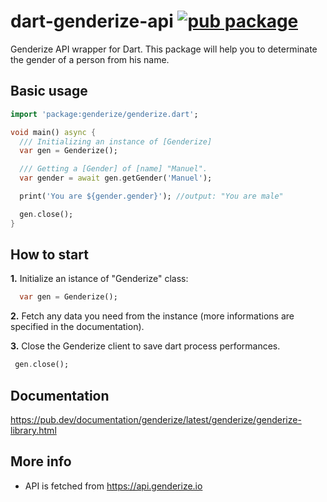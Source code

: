 # dart-genderize-api [![pub package](https://img.shields.io/pub/v/badge.svg)](https://pub.dartlang.org/packages/genderize)
Genderize API wrapper for Dart.
This package will help you to determinate the gender of a person from his name.

## Basic usage
```dart
import 'package:genderize/genderize.dart';

void main() async {
  /// Initializing an instance of [Genderize]
  var gen = Genderize();

  /// Getting a [Gender] of [name] "Manuel".
  var gender = await gen.getGender('Manuel');

  print('You are ${gender.gender}'); //output: "You are male"

  gen.close();
}

```

## How to start
**1.** Initialize an istance of "Genderize" class:
```dart
  var gen = Genderize();
```

**2.** Fetch any data you need from the instance (more informations are specified in the documentation).

**3.** Close the Genderize client to save dart process performances.
 ```dart
  gen.close();
```

## Documentation
https://pub.dev/documentation/genderize/latest/genderize/genderize-library.html

## More info
- API is fetched from https://api.genderize.io
